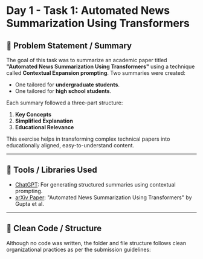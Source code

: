 # Day 1 - Task 1: Automated News Summarization Using Transformers

## 📌 Problem Statement / Summary

The goal of this task was to summarize an academic paper titled **"Automated News Summarization Using Transformers"** using a technique called **Contextual Expansion prompting**. Two summaries were created:
- One tailored for **undergraduate students**.
- One tailored for **high school students**.

Each summary followed a three-part structure:
1. **Key Concepts**
2. **Simplified Explanation**
3. **Educational Relevance**

This exercise helps in transforming complex technical papers into educationally aligned, easy-to-understand content.

---

## 🧰 Tools / Libraries Used

- [ChatGPT](https://chat.openai.com): For generating structured summaries using contextual prompting.
- [arXiv Paper](https://arxiv.org/pdf/2108.01064.pdf): "Automated News Summarization Using Transformers" by Gupta et al.


---

## 🧼 Clean Code / Structure

Although no code was written, the folder and file structure follows clean organizational practices as per the submission guidelines:

